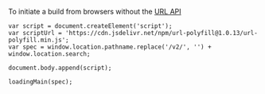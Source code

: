 To initiate a build from browsers without the [URL API](https://caniuse.com/#feat=url)

```
var script = document.createElement('script');
var scriptUrl = 'https://cdn.jsdelivr.net/npm/url-polyfill@1.0.13/url-polyfill.min.js';
var spec = window.location.pathname.replace('/v2/', '') + window.location.search;

document.body.append(script);

loadingMain(spec);
```